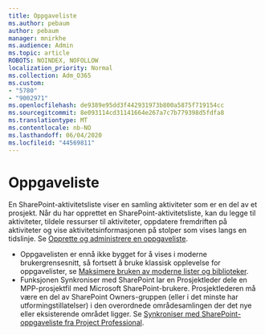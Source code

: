 ```yaml
---
title: Oppgaveliste
ms.author: pebaum
author: pebaum
manager: mnirkhe
ms.audience: Admin
ms.topic: article
ROBOTS: NOINDEX, NOFOLLOW
localization_priority: Normal
ms.collection: Adm_O365
ms.custom:
- "5780"
- "9002971"
ms.openlocfilehash: de9389e95dd3f442931973b800a5875f719154cc
ms.sourcegitcommit: 8e093114cd31141664e267a7c7b779398d5fdfa8
ms.translationtype: MT
ms.contentlocale: nb-NO
ms.lasthandoff: 06/04/2020
ms.locfileid: "44569811"
---
```

# <a name="task-list"></a>Oppgaveliste

En SharePoint-aktivitetsliste viser en samling aktiviteter som er en del av et prosjekt. Når du har opprettet en SharePoint-aktivitetsliste, kan du legge til aktiviteter, tildele ressurser til aktiviteter, oppdatere fremdriften på aktiviteter og vise aktivitetsinformasjonen på stolper som vises langs en tidslinje. Se [Opprette og administrere en oppgaveliste](https://support.microsoft.com/office/466ad207-46fd-4c77-9af1-41bc23cec21a).  

-   Oppgavelisten er ennå ikke bygget for å vises i moderne brukergrensesnitt, så fortsett å bruke klassisk opplevelse for oppgavelister, se [Maksimere bruken av moderne lister og biblioteker](https://docs.microsoft.com/sharepoint/dev/transform/modernize-userinterface-lists-and-libraries).
-   Funksjonen Synkroniser med SharePoint lar en Prosjektleder dele en MPP-prosjektfil med Microsoft SharePoint-brukere. Prosjektlederen må være en del av SharePoint Owners-gruppen (eller i det minste har utformingstillatelser) i den overordnede områdesamlingen der det nye eller eksisterende området ligger. Se [Synkroniser med SharePoint-oppgaveliste fra Project Professional](https://docs.microsoft.com/office/troubleshoot/project/sync-with-tasks-from-project).